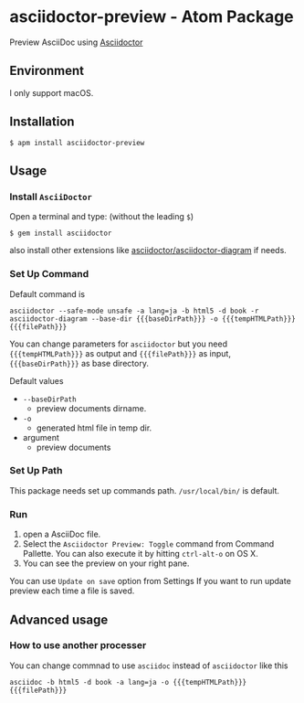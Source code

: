 # asciidoctor-preview - Atom Package

Preview AsciiDoc using [Asciidoctor](http://asciidoctor.org/ "Asciidoctor | An open source implementation of AsciiDoc in Ruby")

## Environment

I only support macOS.

## Installation

```
$ apm install asciidoctor-preview
```

## Usage

### Install `AsciiDoctor`

Open a terminal and type: (without the leading `$`)
```
$ gem install asciidoctor
```

also install other extensions like [asciidoctor/asciidoctor-diagram](https://github.com/asciidoctor/asciidoctor-diagram "asciidoctor/asciidoctor-diagram") if needs.

### Set Up Command

Default command is

```
asciidoctor --safe-mode unsafe -a lang=ja -b html5 -d book -r asciidoctor-diagram --base-dir {{{baseDirPath}}} -o {{{tempHTMLPath}}} {{{filePath}}}
```

You can change parameters for `asciidoctor` but you need `{{{tempHTMLPath}}}` as output and `{{{filePath}}}` as input, `{{{baseDirPath}}}` as base directory.

Default values
- `--baseDirPath`
    - preview documents dirname.
- `-o`    
    - generated html file in temp dir.
- argument
    - preview documents    


### Set Up Path

This package needs set up commands path. `/usr/local/bin/` is default.

### Run

1. open a AsciiDoc file.
2. Select the `Asciidoctor Preview: Toggle` command from Command Pallette. You can also execute it by hitting `ctrl-alt-o` on OS X.
3. You can see the preview on your right pane.

You can use `Update on save` option from Settings If you want to run update preview each time a file is saved.

## Advanced usage

### How to use another processer

You can change commnad to use `asciidoc` instead of `asciidoctor` like this

```
asciidoc -b html5 -d book -a lang=ja -o {{{tempHTMLPath}}} {{{filePath}}}
```
